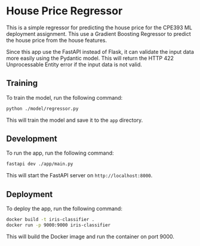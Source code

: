 # House Price Regressor
This is a simple regressor for predicting the house price for the CPE393 ML deployment assignment. This use a  Gradient Boosting Regressor to predict the house price from the house features.

Since this app use the FastAPI instead of Flask, it can validate the input data more easily using the Pydantic model. This will return the HTTP 422 Unprocessable Entity error if the input data is not valid.

## Training
To train the model, run the following command:
```bash
python ./model/regressor.py
```
This will train the model and save it to the `app` directory.

## Development
To run the app, run the following command:
```bash
fastapi dev ./app/main.py
```
This will start the FastAPI server on `http://localhost:8000`.

## Deployment
To deploy the app, run the following command:
```bash
docker build -t iris-classifier .
docker run -p 9000:9000 iris-classifier
```
This will build the Docker image and run the container on port 9000.
